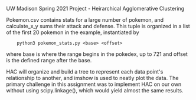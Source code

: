 UW Madison Spring 2021 Project - Heirarchical Agglomerative Clustering

Pokemon.csv contains stats for a large number of pokemon, and calculate_x_y sums their attack and defense.
This tuple is organized in a list of the first 20 pokemon in the example, instantiated by

		python3 pokemon_stats.py <base> <offset>
	
where base is where the range begins in the pokedex, up to 721 and
offset is the defined range after the base.

HAC will organize and build a tree to represent each
data point's relationship to another, and imshow is used to neatly plot
the data. The primary challenge in this assignment was to implement HAC
on our own without using scipy.linkage(), which would yield almost the
same results.
